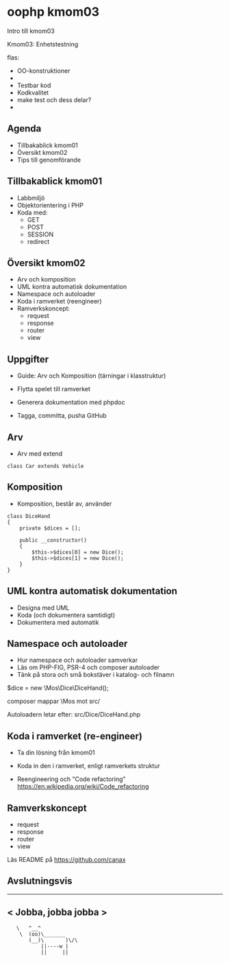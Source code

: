 oophp kmom03
========================

Intro till kmom03

Kmom03: Enhetstestning

flas:
* OO-konstruktioner
* 
* Testbar kod
* Kodkvalitet
* make test och dess delar?
* 


Agenda
------------------------

* Tillbakablick kmom01
* Översikt kmom02
* Tips till genomförande



Tillbakablick kmom01
------------------------

* Labbmiljö
* Objektorientering i PHP
* Koda med:
    * GET
    * POST
    * SESSION
    * redirect



Översikt kmom02
------------------------

* Arv och komposition
* UML kontra automatisk dokumentation
* Namespace och autoloader
* Koda i ramverket (reengineer)
* Ramverkskoncept:
    * request
    * response
    * router
    * view



Uppgifter
------------------------

* Guide: Arv och Komposition (tärningar i klasstruktur)
* Flytta spelet till ramverket
* Generera dokumentation med phpdoc

* Tagga, committa, pusha  GitHub



Arv
------------------------

* Arv med extend

```
class Car extends Vehicle
```



Komposition
------------------------

* Komposition, består av, använder

```
class DiceHand
{
    private $dices = [];

    public __constructor()
    {
        $this->$dices[0] = new Dice();
        $this->$dices[1] = new Dice();
    }
}
```



UML kontra automatisk dokumentation
------------------------

* Designa med UML
* Koda (och dokumentera samtidigt)
* Dokumentera med automatik



Namespace och autoloader
------------------------

* Hur namespace och autoloader samverkar
* Läs om PHP-FIG, PSR-4 och composer autoloader
* Tänk på stora och små bokstäver i katalog- och filnamn

$dice = new \\Mos\\Dice\\DiceHand();

composer mappar \\Mos mot src/

Autoloadern letar efter:
 src/Dice/DiceHand.php



Koda i ramverket (re-engineer)
------------------------

* Ta din lösning från kmom01
* Koda in den i ramverket, enligt ramverkets struktur

* Reengineering och "Code refactoring"
    https://en.wikipedia.org/wiki/Code_refactoring



Ramverkskoncept
------------------------

* request
* response
* router
* view

Läs README på https://github.com/canax



Avslutningsvis
------------------------

_____________________
< Jobba, jobba jobba >
---------------------
       \   ^__^
        \  (oo)\_______
           (__)\       )\/\
               ||----w |
               ||     ||
